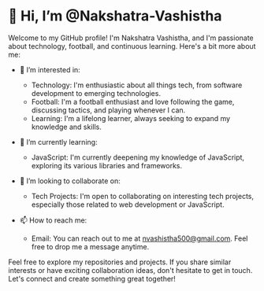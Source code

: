 # 👋 Hi, I’m @Nakshatra-Vashistha

Welcome to my GitHub profile! I'm Nakshatra Vashistha, and I'm passionate about technology, football, and continuous learning. Here's a bit more about me:

- 👀 I’m interested in:
  - Technology: I'm enthusiastic about all things tech, from software development to emerging technologies.
  - Football: I'm a football enthusiast and love following the game, discussing tactics, and playing whenever I can.
  - Learning: I'm a lifelong learner, always seeking to expand my knowledge and skills.

- 🌱 I’m currently learning:
  - JavaScript: I'm currently deepening my knowledge of JavaScript, exploring its various libraries and frameworks.

- 💞️ I’m looking to collaborate on:
  - Tech Projects: I'm open to collaborating on interesting tech projects, especially those related to web development or JavaScript.
  

- 📫 How to reach me:
  - Email: You can reach out to me at nvashistha500@gmail.com. Feel free to drop me a message anytime.

Feel free to explore my repositories and projects. If you share similar interests or have exciting collaboration ideas, don't hesitate to get in touch. Let's connect and create something great together!
